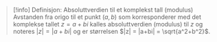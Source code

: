> [!info] Definisjon: Absoluttverdien til et komplekst tall (modulus)
> Avstanden fra origo til et punkt $(a,b)$ som korresponderer med det komplekse tallet $z = a+bi$ kalles absoluttverdien (modulus) til $z$ og noteres $|z| = |a+bi|$ og er størrelsen
> $|z| =  |a+bi| = \sqrt{a^2+b^2}$. 
